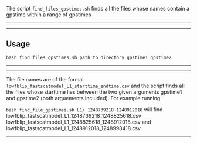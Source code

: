 The script `find_files_gpstimes.sh` finds all the files whose names contain a gpstime within a range of gpstimes 
***
***
## Usage
```bash find_files_gpstimes.sh path_to_directory gpstime1 gpstime2```
***
***
The file names are of the format 
`lowfblip_fastscatmodel_L1_starttime_endtime.csv` and the script finds all the files whose starttime lies between the two given arguments gpstime1 and gpstime2 (both arguements included). For example running

```bash find_file_gpstimes.sh L1/ 1248739218 1248912018```
will find 
lowfblip_fastscatmodel_L1_1248739218_1248825618.csv
lowfblip_fastscatmodel_L1_1248825618_1248912018.csv and
lowfblip_fastscatmodel_L1_1248912018_1248998418.csv
***
